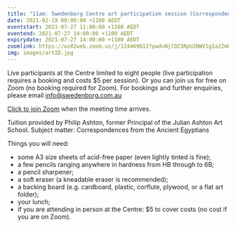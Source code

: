 ```yaml
---
title: "11am: Swedenborg Centre art participation session (Correspondences of Egypt)"
date: 2021-02-19 00:00:00 +1100 AEDT
eventstart: 2021-07-27 11:00:00 +1100 AEDT
eventend: 2021-07-27 14:00:00 +1100 AEDT
expirydate: 2021-07-27 14:00:00 +1100 AEDT
zoomlink: https://us02web.zoom.us/j/124469612?pwd=NjlOZ3RpU2NWV1g1a2Zmb29ZL3ZsQT09
img: images/artID.jpg
---
```


Live participants at the Centre limited to eight people (live participation requires a booking and costs $5 per session). Or you can join us for free on Zoom (no booking required for Zoom).
For bookings and further enquiries, please email info@swedenborg.com.au

[Click to join Zoom](https://us02web.zoom.us/j/124469612?pwd=NjlOZ3RpU2NWV1g1a2Zmb29ZL3ZsQT09) when the meeting time arrives.

Tuition provided by Philip Ashton, former Principal of the Julian Ashton Art School.
Subject matter: Correspondences from the Ancient Egyptians

Things you will need:
- some A3 size sheets of acid-free paper (even lightly tinted is fine);
- a few pencils ranging anywhere in hardness from HB through to 6B;
- a pencil sharpener; 
- a soft eraser (a kneadable eraser is recommended); 
- a backing board (e.g. cardboard, plastic, corflute, plywood, or a flat art folder);
- your lunch;
- if you are attending in person at the Centre: $5 to cover costs (no cost if you are on Zoom).